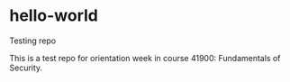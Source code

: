 # hello-world
Testing repo

This is a test repo for orientation week in course 41900: Fundamentals of Security.
